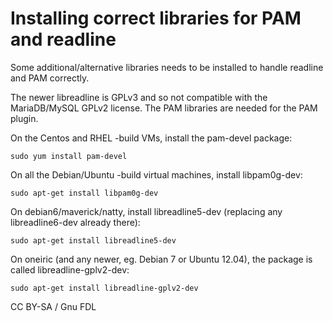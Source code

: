
# Installing correct libraries for PAM and readline

Some additional/alternative libraries needs to be installed to handle readline
and PAM correctly.


The newer libreadline is GPLv3 and so not compatible with the MariaDB/MySQL
GPLv2 license. The PAM libraries are needed for the PAM plugin.


On the Centos and RHEL -build VMs, install the pam-devel package:


```
sudo yum install pam-devel
```

On all the Debian/Ubuntu -build virtual machines, install libpam0g-dev:


```
sudo apt-get install libpam0g-dev
```

On debian6/maverick/natty, install libreadline5-dev (replacing any
libreadline6-dev already there):


```
sudo apt-get install libreadline5-dev
```

On oneiric (and any newer, eg. Debian 7 or Ubuntu 12.04), the package is
called libreadline-gplv2-dev:


```
sudo apt-get install libreadline-gplv2-dev
```


CC BY-SA / Gnu FDL

